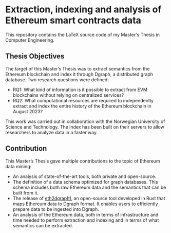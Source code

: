 # Extraction, indexing and analysis of Ethereum smart contracts data

This repository contains the LaTeX source code of my Master's Thesis in Computer Engineering.

## Thesis Objectives

The target of this Master’s Thesis was to extract semantics from the Ethereum blockchain and index it through Dgraph, a distributed graph database.
Two research questions were defined:

- RQ1: What kind of information is it possible to extract from EVM blockchains without relying on centralized services?
- RQ2: What computational resources are required to independently extract and index the entire history of the Ethereum blockchain in August 2023?

This work was carried out in collaboration with the Norwegian University of Science and Technology. The index has been built on their servers to allow researchers to analyze data in a faster way.

## Contribution

This Master’s Thesis gave multiple contributions to the topic of Ethereum data mining:

- An analysis of state-of-the-art tools, both private and open-source.
- The definition of a data schema optimized for graph databases. This schema includes both raw Ethereum data and the semantics that can be built from it.
- The release of [eth2dgraph1](https://github.com/davideaimar/eth2dgraph), an open-source tool developed in Rust that maps Ethereum data to Dgraph format. It enables users to efficiently prepare data to be ingested into Dgraph.
- An analysis of the Ethereum data, both in terms of infrastructure and time needed to perform extraction and indexing and in terms of what semantics can be extracted.

